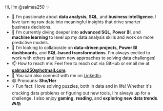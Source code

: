 Hi, I’m @salmaa250 ✨

- 👀 I’m passionate about **data analysis**, **SQL**, and **business intelligence**. I love turning raw data into meaningful insights that drive smarter business decisions.
- 🌱 I’m currently diving deeper into **advanced SQL**, **Power BI**, and **machine learning** to level up my data analysis skills and work on more predictive models.
- 💬 I’m looking to collaborate on **data-driven projects**, **Power BI dashboards**, and **SQL-based transformations**. I'm always excited to work with others and learn new approaches to solving data challenges!
- 📫 How to reach me: Feel free to reach out via GitHub or email me at **salmaa250@hotmail.com**.
- 🔗 You can also connect with me on [LinkedIn](https://www.linkedin.com/in/salma-harare-a138a6299).
- 😄 Pronouns: **She/Her**
- ⚡ Fun fact: I love solving puzzles, both in data and in life! Whether it's cracking data problems or figuring out new tools, I’m always up for a challenge. I also enjoy **gaming**, **reading**, and **exploring new data trends**. 🎮📚





<!---
salmaa250/salmaa250 is a ✨ special ✨ repository because its `README.md` (this file) appears on your GitHub profile.
You can click the Preview link to take a look at your changes.
--->
